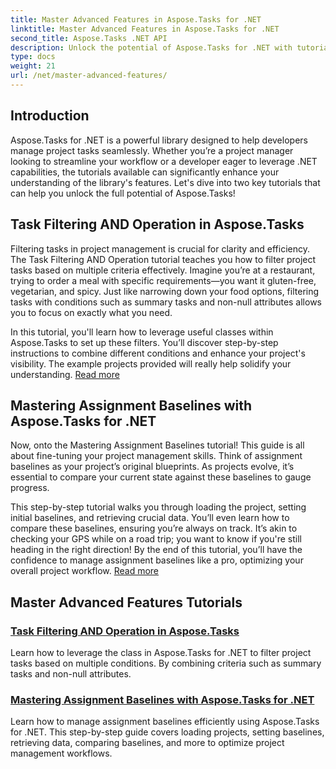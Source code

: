 ```yaml
---
title: Master Advanced Features in Aspose.Tasks for .NET
linktitle: Master Advanced Features in Aspose.Tasks for .NET
second_title: Aspose.Tasks .NET API
description: Unlock the potential of Aspose.Tasks for .NET with tutorials on task filtering, assignment baselines, and advanced features for effective project management.
type: docs
weight: 21
url: /net/master-advanced-features/
---
```

## Introduction

Aspose.Tasks for .NET is a powerful library designed to help developers manage project tasks seamlessly. Whether you’re a project manager looking to streamline your workflow or a developer eager to leverage .NET capabilities, the tutorials available can significantly enhance your understanding of the library's features. Let's dive into two key tutorials that can help you unlock the full potential of Aspose.Tasks!

## Task Filtering AND Operation in Aspose.Tasks

Filtering tasks in project management is crucial for clarity and efficiency. The Task Filtering AND Operation tutorial teaches you how to filter project tasks based on multiple criteria effectively. Imagine you’re at a restaurant, trying to order a meal with specific requirements—you want it gluten-free, vegetarian, and spicy. Just like narrowing down your food options, filtering tasks with conditions such as summary tasks and non-null attributes allows you to focus on exactly what you need.

In this tutorial, you'll learn how to leverage useful classes within Aspose.Tasks to set up these filters. You’ll discover step-by-step instructions to combine different conditions and enhance your project's visibility. The example projects provided will really help solidify your understanding. [Read more](./task-filtering-and-operation/)

## Mastering Assignment Baselines with Aspose.Tasks for .NET

Now, onto the Mastering Assignment Baselines tutorial! This guide is all about fine-tuning your project management skills. Think of assignment baselines as your project’s original blueprints. As projects evolve, it’s essential to compare your current state against these baselines to gauge progress.

This step-by-step tutorial walks you through loading the project, setting initial baselines, and retrieving crucial data. You’ll even learn how to compare these baselines, ensuring you’re always on track. It’s akin to checking your GPS while on a road trip; you want to know if you're still heading in the right direction! By the end of this tutorial, you’ll have the confidence to manage assignment baselines like a pro, optimizing your overall project workflow. [Read more](./mastering-assignment-baseline/)

## Master Advanced Features Tutorials
### [Task Filtering AND Operation in Aspose.Tasks](./task-filtering-and-operation/)
Learn how to leverage the class in Aspose.Tasks for .NET to filter project tasks based on multiple conditions. By combining criteria such as summary tasks and non-null attributes.
### [Mastering Assignment Baselines with Aspose.Tasks for .NET](./mastering-assignment-baseline/)
Learn how to manage assignment baselines efficiently using Aspose.Tasks for .NET. This step-by-step guide covers loading projects, setting baselines, retrieving data, comparing baselines, and more to optimize project management workflows.
